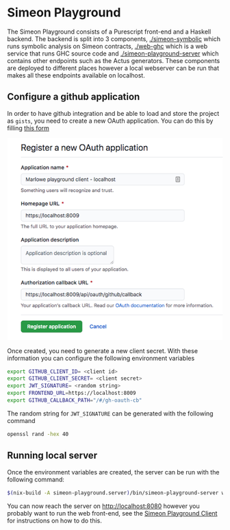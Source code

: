 # Simeon Playground

The Simeon Playground consists of a Purescript front-end and a Haskell backend. The backend is split into 3 components, [./simeon-symbolic](../simeon-symbolic) which runs symbolic analysis on Simeon contracts, [./web-ghc](../web-ghc) which is a web service that runs GHC source code and [./simeon-playground-server](../simeon-playground-server) which contains other endpoints such as the Actus generators. These components are deployed to different places however a local webserver can be run that makes all these endpoints available on localhost.

## Configure a github application
In order to have github integration and be able to load and store the project as `gists`, you need to create a new OAuth application. You can do this by filling [this form](https://github.com/settings/applications/new)

![New OAuth application](docs/img/create-new-oauth.png)

Once created, you need to generate a new client secret. With these information you can configure the following environment variables

```bash
export GITHUB_CLIENT_ID= <client id>
export GITHUB_CLIENT_SECRET= <client secret>
export JWT_SIGNATURE= <random string>
export FRONTEND_URL=https://localhost:8009
export GITHUB_CALLBACK_PATH="/#/gh-oauth-cb"
```

The random string for `JWT_SIGNATURE` can be generated with the following command

```bash
openssl rand -hex 40
```

## Running local server

Once the environment variables are created, the server can be run with the following command:
```bash
$(nix-build -A simeon-playground.server)/bin/simeon-playground-server webserver
```

You can now reach the server on [http://localhost:8080]() however you probably want to run the web front-end, see the [Simeon Playground Client](../simeon-playground-client/README.md) for instructions on how to do this.
